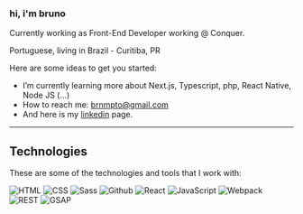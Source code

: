 ### hi, i'm bruno 


Currently working as Front-End Developer working @ Conquer.


Portuguese, living in Brazil - Curitiba, PR

Here are some ideas to get you started:


- I’m currently learning more about Next.js, Typescript, php, React Native, Node JS (...)
- How to reach me: brnmpto@gmail.com
- And here is my [linkedin](https://www.linkedin.com/in/bruunomiguel/) page. 

---	

## Technologies

These are some of the technologies and tools that I work with:

![HTML](https://img.shields.io/badge/HTML-5-lightgrey)
![CSS](https://img.shields.io/badge/CSS-3-lightgrey)
![Sass](https://img.shields.io/badge/CSS-Sass-lightgrey)
![Github](https://img.shields.io/badge/Git-Hub-lightgrey)
![React](https://img.shields.io/badge/JS-React-lightgrey)
![JavaScript](https://img.shields.io/badge/JS-Javascript-lightgrey)
![Webpack](https://img.shields.io/badge/-WebPack-lightgrey)
![REST](https://img.shields.io/badge/REST-API-lightgrey)
![GSAP](https://img.shields.io/badge/GSAP-lightgrey)





